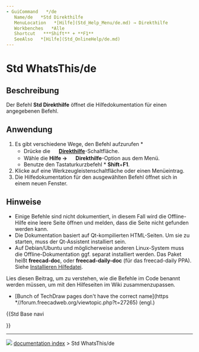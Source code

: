 ```yaml
---
- GuiCommand   */de
   Name/de   *Std Direkthilfe
   MenuLocation   *[Hilfe](Std_Help_Menu/de.md) → Direkthilfe
   Workbenches   *Alle
   Shortcut   ***Shift** + **F1**
   SeeAlso   *[Hilfe](Std_OnlineHelp/de.md)
---
```


# Std WhatsThis/de

## Beschreibung

Der Befehl **Std Direkthilfe** öffnet die Hilfedokumentation für einen angegebenen Befehl.

## Anwendung

1.  Es gibt verschiedene Wege, den Befehl aufzurufen   *
    -   Drücke die **<img src="images/Std_WhatsThis.svg" width=16px> [Direkthilfe](Std_WhatsThis/de.md)**-Schaltfläche.
    -   Wähle die **Hilfe → <img src="images/Std_WhatsThis.svg" width=16px> Direkthilfe**-Option aus dem Menü.
    -   Benutze den Tastaturkurzbefehl   * **Shift**+**F1**.
2.  Klicke auf eine Werkzeugleistenschaltfläche oder einen Menüeintrag.
3.  Die Hilfedokumentation für den ausgewählten Befehl öffnet sich in einem neuen Fenster.

## Hinweise

-   Einige Befehle sind nicht dokumentiert, in diesem Fall wird die Offline-Hilfe eine leere Seite öffnen und melden, dass die Seite nicht gefunden werden kann.
-   Die Dokumentation basiert auf Qt-kompilierten HTML-Seiten. Um sie zu starten, muss der Qt-Assistent installiert sein.
-   Auf Debian/Ubuntu und möglicherweise anderen Linux-System muss die Offline-Dokumentation ggf. separat installiert werden. Das Paket heißt **freecad-doc**, oder **freecad-daily-doc** (für das freecad-daily PPA). Siehe [Installieren Hilfedatei](Installing_Helpfile/de.md).

Lies diesen Beitrag, um zu verstehen, wie die Befehle im Code benannt werden müssen, um mit den Hilfeseiten im Wiki zusammenzupassen.

-   [Bunch of TechDraw pages don\'t have the correct name](https   *//forum.freecadweb.org/viewtopic.php?t=27265) (engl.)





{{Std Base navi

}}



---
![](images/Right_arrow.png) [documentation index](../README.md) > Std WhatsThis/de
